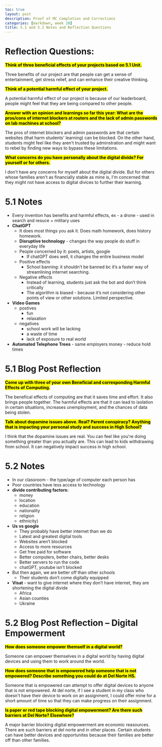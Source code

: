 ```yaml
---
toc: true
layout: post
description: Proof of MC Completion and Corrections 
categories: [markdown, week 20]
title: 5.1 and 5.2 Notes and Reflection Questions 
--- 
```


# Reflection Questions:
**<mark>Think of three beneficial effects of your projects based on 5.1 Unit.</mark>**

Three benefits of our project are that people can get a sense of entertainment, get stress relief, and can enhance their creative thinking. 

**<mark>Think of a potential harmful effect of your project.</mark>**

A potential harmful effect of our project is because of our leaderboard, people might feel that they are being compared to other people. 

**<mark>Answer with an opinion and learnings so far this year:  What are the pros/cons of internet blockers at routers and the lack of admin passwords on lab machines at school?</mark>**

The pros of internet blockers and admin passwords are that certain websites (that harm students' learning) can be blocked. On the other hand, students might feel like they aren't trusted by adminstration and might want to rebel by finding new ways to bypass these limitations. 

**<mark>What concerns do you have personally about the digital divide?  For yourself or for others.</mark>**

I don't have any concerns for myself about the digital divide. But for others whose families aren't as financially stable as mine is, I'm concerned that they might not have access to digital divices to further their learning. 

# 5.1 Notes 
- Every invention has benefits and harmful effects, ex - a drone - used in search and resuce + military uses 
- **ChatGPT** 
    - It does most things you ask it. Does math homework, does history homework. 
    - **Disruptive technology** - changes the way people do stuff in everyday life 
    - People concerned by it: poets, artists, google
        - If chatGPT does well, it changes the entire business model 
    - Positive effects 
        - School banning: it shouldn’t be banned bc it’s a faster way of streamlining internet searching. 
    - Negative effects 
        - Instead of learning, students just ask the bot and don’t think critically 
        - The algorithm is biased - because it’s not considering other points of view or other solutions. Limited perspective. 
- **Video Games**
    - postives
        - fun
        - relaxation
    - negatives 
        - school work will be lacking 
        - a waste of time 
        - lack of exposure to real world 
- **Automated Telephone Trees** 
        - same employers money 
        - reduce hold times

# 5.1 Blog Post Reflection 
**<mark>Come up with three of your own Beneficial and corresponding Harmful Effects of Computing.</mark>** 

The benefical effects of computing are that it saves time and effort. It also brings people together. The harmful effects are that it can lead to isolation in certain situations, increases unemployment, and the chances of data being stolen. 

**<mark>Talk about dopamine issues above. Real? Parent conspiracy? Anything that is impacting your personal study and success in High School?</mark>**

I think that the dopamine issues are real. You can feel like you're doing something greater than you actually are. This can lead to kids withdrawing from school. It can negatively impact success in high school. 

# 5.2 Notes 
- In our classroom - the type/age of computer each person has 
- Poor countries have less access to technology 
- **divide contributing factors:** 
    - money
    - location 
    - education
    - nationality
    - religion
    - ethnicity)
- **Us vs google**
    - They probably have better internet than we do 
    - Latest and greatest digital tools 
    - Websites aren’t blocked 
    - Access to more resources
    - Get free paid for software 
    - Better computers, better chairs, better desks  
    - Better servers to run the code 
    - chatGPT, youtube isn’t blocked 
- But then again, we are better off than other schools 
    - Their students don’t come digitally equipped 
- **Visat** - want to give internet where they don’t have internet, they are shortening the digital divide 
    - Africa 
    - Asian counties 
    - Ukraine 

# 5.2 Blog Post Reflection – Digital Empowerment
**<mark>How does someone empower themself in a digital world?</mark>**

Someone can empower themselves in a digital world by having digital devices and using them to work around the world. 

**<mark>How does someone that is empowered help someone that is not empowered? Describe something you could do at Del Norte HS.</mark>**

Someone that is empowered can attempt to offer digital devices to anyone that is not empowered. At del norte, if I see a student in my class who doesn't have their device to work on an assignment, I could offer mine for a short amount of time so that they can make progress on their assignment. 

**<mark>Is paper or red tape blocking digital empowerment? Are there such barriers at Del Norte? Elsewhere?</mark>**

A major barrier blocking digital empowerment are economic reasources. There are such barriers at del norte and in other places. Certain students can have better devices and opportunites because their families are better off than other families. 
